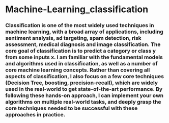 # Machine-Learning_classification

### Classification is one of the most widely used techniques in machine learning, with a broad array of applications, including sentiment analysis, ad targeting, spam detection, risk assessment, medical diagnosis and image classification. The core goal of classification is to predict a category or class y from some inputs x. I am familiar with the fundamental models and algorithms used in classification, as well as a number of core machine learning concepts. Rather than covering all aspects of classification, I also focus on a few core techniques (Decision Tree, boosting, precision-recall), which are widely used in the real-world to get state-of-the-art performance. By following these hands-on approach, I can implement your own algorithms on multiple real-world tasks, and deeply grasp the core techniques needed to be successful with these approaches in practice. 
